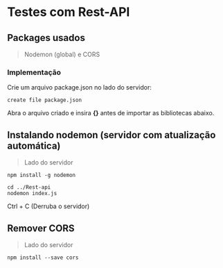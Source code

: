 # Testes com Rest-API

## Packages usados
> Nodemon (global) e CORS

### Implementação
Crie um arquivo package.json no lado do servidor:

```
create file package.json
```

Abra o arquivo criado e insira __{}__ antes de importar as bibliotecas abaixo.

## Instalando nodemon (servidor com atualização automática)
> Lado do servidor
```
npm install -g nodemon

cd ../Rest-api
nodemon index.js
```

Ctrl + C (Derruba o servidor)

## Remover CORS
> Lado do servidor
```
npm install --save cors
```